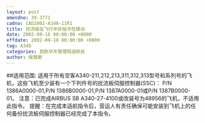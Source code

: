 ```yaml
---
layout: post
amendno: 39-3771
cadno: CAD2002-A340-11R1
title: 扰流板在飞行中非指令性移动
date: 2002-09-16 00:00:00 +0800
effdate: 2002-09-18 00:00:00 +0800
tag: A340
categories: 民航华东管理局适航处
author: 侯慧卿
---
```


##适用范围:
适用于所有空客A340-211,212,213,311,312,313型号和系列号的飞机，这些飞机至少装有一个下列件号的扰流板伺服控制器(SSC)：     P/N 1386A0000-01,P/N 1386B0000-01,P/N 1387A0000-01或P/N 1387B0000-01。     注意：已完成AIRBUS SB A340-27-4100或改装号为48956的飞机，不适用此指令。     提醒：在完成本适航指令后，营运人有责任确保可能安装到飞机上的任何备份扰流板伺服控制器已经完成了本指令。

